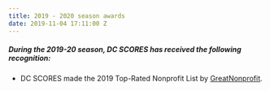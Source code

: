 ```yaml
---
title: 2019 - 2020 season awards
date: 2019-11-04 17:11:00 Z
---
```


##### During the **2019-20** season, DC SCORES has received the following recognition:

* DC SCORES made the 2019 Top-Rated Nonprofit List by [GreatNonprofit](https://greatnonprofits.org/org/dc-scores).
